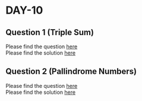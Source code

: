# DAY-10

## Question 1 (Triple Sum)

Please find the question [here](./Question-1/question.pdf) <br>
Please find the solution [here](./Question-1/solution.py)

## Question 2 (Pallindrome Numbers)

Please find the question [here](https://leetcode.com/problems/roman-to-integer/) <br>
Please find the solution [here](./Question-2/solution.py)